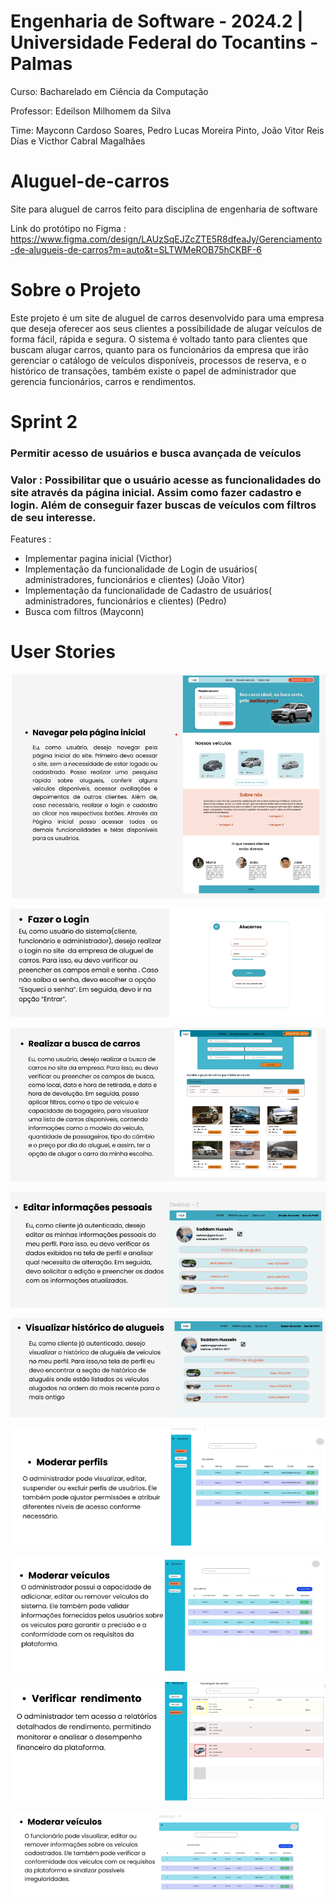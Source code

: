 # Engenharia de Software - 2024.2 | Universidade Federal do Tocantins - Palmas

Curso: Bacharelado em Ciência da Computação

Professor: Edeilson Milhomem da Silva

Time: Mayconn Cardoso Soares, Pedro Lucas Moreira Pinto, João Vitor Reis Días e Victhor Cabral Magalhães

# Aluguel-de-carros
Site para aluguel de carros feito para disciplina de engenharia de software 

Link do protótipo no Figma : https://www.figma.com/design/LAUzSqEJZcZTE5R8dfeaJy/Gerenciamento-de-alugueis-de-carros?m=auto&t=SLTWMeROB75hCKBF-6 

# Sobre o Projeto
Este projeto é um site de aluguel de carros desenvolvido para uma empresa que deseja oferecer aos seus clientes a possibilidade de alugar veículos de forma fácil, rápida e segura. O sistema é voltado tanto para clientes que buscam alugar carros, quanto para os funcionários da empresa que irão gerenciar o catálogo de veículos disponíveis, processos de reserva, e o histórico de transações, também existe o papel de administrador que gerencia funcionários, carros e rendimentos.

# Sprint 2

 ### Permitir acesso de usuários e  busca avançada de veículos 

 ### Valor : Possibilitar que o usuário acesse as funcionalidades do site através da página inicial. Assim como fazer cadastro e login. Além de conseguir fazer buscas de veículos com filtros de seu interesse.

 Features : 
-  Implementar pagina inicial (Victhor)
- Implementação da funcionalidade de Login de usuários( administradores, funcionários e clientes) (João Vitor)
- Implementação da funcionalidade de Cadastro de usuários( administradores, funcionários e clientes) (Pedro)
- Busca com filtros (Mayconn)

# User Stories
![User Stories Inicial](user_story/user%20stories%20inicial.png) 

![User Stories](user_story/user%20stories.png) 

![User Stories Busca](user_story/user%20stories%20busca.png) 

![User Stories Editar Perfil](user_story/user%20stories%20editar%20perfil.png) 

![User Stories Histórico](user_story/user%20stories%20historico.png)

![User Stories Moderar Perfil](user_story/user%20stories%20moderar%20perfil.png) 


![User Stories Moderar Veículos](user_story/user%20stories%20moderar%20veiculos.png) 

![User Stories Rendimentos](user_story/user%20stories%20rendimentos.png) 


![User Stories Moderar Veículos Funcionário](user_story/user%20stories%20moderar%20veiculos%20funcionario.png) 
